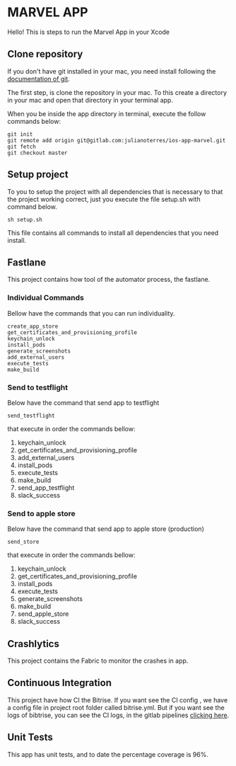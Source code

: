 # MARVEL APP

Hello! This is steps to run the Marvel App in your Xcode


## Clone repository

If you don't have git installed in your mac, you need install following the [documentation of git].

[documentation of git]:https://git-scm.com/download/mac

The first step, is clone the repository in your mac. To this create a directory in your mac and open that directory in your terminal app.

When you be inside the app directory in terminal, execute the follow commands below:


	git init
	git remote add origin git@gitlab.com:julianoterres/ios-app-marvel.git
	git fetch
	git checkout master

## Setup project

To you to setup the project with all dependencies that is necessary to that the project working correct, just you execute the file setup.sh with command below.

	sh setup.sh

This file contains all commands to install all dependencies that you need install.

## Fastlane

This project contains how tool of the automator process, the fastlane.

### Individual Commands

Bellow have the commands that you can run individuality.

	create_app_store
	get_certificates_and_provisioning_profile
	keychain_unlock
	install_pods
	generate_screenshots
	add_external_users
	execute_tests
	make_build
	
### Send to testflight

Below have the command that send app to testflight

	send_testflight

that execute in order the commands bellow:

1. keychain_unlock
2. get_certificates_and_provisioning_profile
3. add_external_users
4. install_pods
5. execute_tests
6. make_build
7. send_app_testflight
8. slack_success

### Send to apple store

Below have the command that send app to apple store (production)

	send_store

that execute in order the commands bellow:

1. keychain_unlock
2. get_certificates_and_provisioning_profile
3. install_pods
4. execute_tests
5. generate_screenshots
6. make_build
7. send_apple_store
8. slack_success


	
## Crashlytics

This project contains the Fabric to monitor the crashes in app.
	
## Continuous Integration

This project have how CI the Bitrise. If you want see the CI config , we have a config file in project root folder called bitrise.yml. But if you want see the logs of bibtrise, you can see the CI logs, in the gitlab pipelines [clicking here].

[clicking here]:https://gitlab.com/julianoterres/marvel/pipelines
	
## Unit Tests

This app has unit tests, and to date the percentage coverage is 96%.
